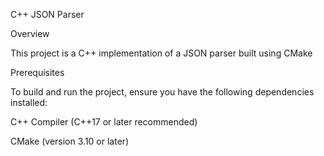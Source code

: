 C++ JSON Parser

Overview

This project is a C++ implementation of a JSON parser built using CMake

Prerequisites

To build and run the project, ensure you have the following dependencies installed:

C++ Compiler (C++17 or later recommended)

CMake (version 3.10 or later)

